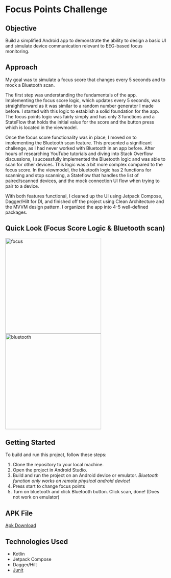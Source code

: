 # Focus Points Challenge


## Objective
Build a simplified Android app to demonstrate the ability to design a basic UI and simulate device communication relevant to EEG-based focus monitoring.  <br>

## Approach

My goal was to simulate a focus score that changes every 5 seconds and to mock a Bluetooth scan.

The first step was understanding the fundamentals of the app. Implementing the focus score logic, which updates every 5 seconds, was straightforward as it was similar to a random number generator I made before. I started with this logic to establish a solid foundation for the app. The focus points logic was fairly simply and has only 3 functions and a StateFlow that holds the initial value for the score and the button press which is located in the viewmodel.

Once the focus score functionality was in place, I moved on to implementing the Bluetooth scan feature. This presented a significant challenge, as I had never worked with Bluetooth in an app before. After hours of researching YouTube tutorials and diving into Stack Overflow discussions, I successfully implemented the Bluetooth logic and was able to scan for other devices. This logic was a bit more complex compared to the focus score. In the viewmodel, the bluetooth logic has 2 functions for scanning and stop scanning, a Stateflow that handles the list of paired/scanned devices, and the mock connection UI flow when trying to pair to a device. 

With both features functional, I cleaned up the UI using Jetpack Compose, Dagger/Hilt for DI, and finished off the project using Clean Architecture and the MVVM design pattern. I organized the app into 4-5 well-defined packages.




## Quick Look (Focus Score Logic & Bluetooth scan)

<img src="https://github.com/user-attachments/assets/2e411287-645f-49f6-86c7-6cdef9677d7e" alt="focus" width="300"  />

<img src="https://github.com/user-attachments/assets/d93d98e8-91be-42b7-87be-939a3110dd7b" alt="bluetooth" width="300"  />



## Getting Started
To build and run this project, follow these steps:

1) Clone the repository to your local machine. <br>
2) Open the project in Android Studio. <br>
3) Build and run the project on an Android device or emulator. *Bluetooth function only works on remote physical android device!* <br>
4) Press start to change focus points
5) Turn on bluetooth and click Bluetooth button. Click scan, done! (Does not work on emulator)

## APK File
[Apk Download](https://github.com/eaglenguyen/Neurable-Android-Challenge-Eagle/raw/refs/heads/master/app-debug.apk)


## Technologies Used
* Kotlin
* Jetpack Compose
* Dagger/Hilt
* [Junit](https://github.com/eaglenguyen/Neurable-Android-Challenge-Eagle/blob/master/app/src/test/java/com/example/focusscore/presentation/focus/FocusScoreViewModelTest.kt)





























